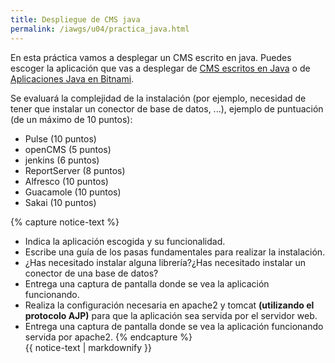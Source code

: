 ```yaml
---
title: Despliegue de CMS java
permalink: /iawgs/u04/practica_java.html
---
```


En esta práctica vamos a desplegar un CMS escrito en java. Puedes escoger la aplicación que vas a desplegar de [CMS escritos en Java](http://java-source.net/open-source/content-managment-systems) o de [Aplicaciones Java en Bitnami](https://bitnami.com/tag/java).

Se evaluará la complejidad de la instalación (por ejemplo, necesidad de tener que instalar un conector de base de datos, ...), ejemplo de puntuación (de un máximo de 10 puntos):

* Pulse (10 puntos)
* openCMS (5 puntos)
* jenkins (6 puntos)
* ReportServer (8 puntos)
* Alfresco (10 puntos)
* Guacamole (10 puntos)
* Sakai (10 puntos)

{% capture notice-text %}
* Indica la aplicación escogida y su funcionalidad.
* Escribe una guía de los pasas fundamentales para realizar la instalación.
* ¿Has necesitado instalar alguna librería?¿Has necesitado instalar un conector de una base de datos?
* Entrega una captura de pantalla donde se vea la aplicación funcionando.
* Realiza la configuración necesaria en apache2 y tomcat **(utilizando el protocolo AJP)** para que la aplicación sea servida por el servidor web.
* Entrega una captura de pantalla donde se vea la aplicación funcionando servida por apache2.
{% endcapture %}<div class="notice--info">{{ notice-text | markdownify }}</div>
